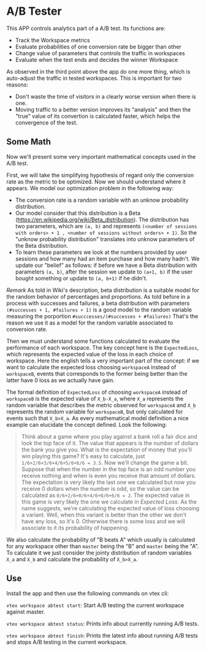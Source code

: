 # A/B Tester

This APP controls analytics part of a A/B test. Its functions are:

- Track the Workspace metrics
- Evaluate probabilities of one conversion rate be bigger than other
- Change value of parameters that controls the traffic in workspaces
- Evaluate when the test ends and decides the winner Workspace

As observed in the third point above the app do one more thing, which is auto-adjust the traffic in tested workspaces. This is important for two reasons:

- Don't waste the time of visitors in a clearly worse version when there is one.
- Moving traffic to a better version improves its "analysis" and then the "true" value of its convertion is calculated faster, which helps the convergence of the test.

## Some Math

Now we'll present some very important mathematical concepts used in the A/B test.

First, we will take the simplifying hypothesis of regard only the conversion rate as the metric to be optimized. Now we should understand where it appears. We model our optimization problem in the following way:

- The conversion rate is a random variable with an unknow probability distribution.
- Our model consider that this distribution is a Beta (https://en.wikipedia.org/wiki/Beta_distribution). The distribution has two parameters, which are `(a, b)` and represents `(<number of sessions with orders> + 1 , <number of sessions without orders> + 1)`. So the "unknow probability distribution" translates into unknow parameters of the Beta distribution.
- To learn these parameters we look at the numbers provided by user sessions and how many had an item purchase and how many hadn't. We update our "belief" as follows: if before we have a Beta distribution with parameters `(a, b)`, after the session we update to `(a+1, b)` if the user bought something or update to `(a, b+1)` if he didn't.

 *Remark* As told in Wiki's description, beta distribution is a suitable model for the random behavior of percentages and proportions. As told before in a process with successes and failures, a beta distribution with parameters `(#successes + 1, #failures + 1)` is a good model to the random variable measuring the porportion `#succcesses/(#successes + #failures)` That's the reason we use it as a model for the random variable associated to conversion rate.

Then we must understand some functions calculated to evaluate the performance of each workspace. The key concept here is the `ExpectedLoss`, which represents the expected value of the loss in each choice of workspace. Here the english tells a very important part of the concept: if we want to calculate the expected loss choosing `workspaceA` instead of `workspaceB`, events that corresponds to the former being better than the latter have 0 loss as we actually have gain.

The formal definition of `ExpectedLoss` of choosing `workspaceA` instead of `workspaceB` is the expected value of `X_b-X_a`, where `X_a` represents the random variable that describes the metric observed for `workspaceA` and `X_b` represents the random variable for `workspaceB`, but only calculated for events such that `X_b>X_a`. As every mathematical model definition a nice example can elucidate the concept defined. Look the following:

> Think about a game where you play against a bank roll a fair dice and look the top face of it. The value that appears is the number of dollars the bank you give you. What is the expectation of money that you'll win playing this game? It's easy to calculate, just `1/6+2/6+3/6+4/6+5/6+6/6 = 3.5`. Now we'll change the game a bit. Suppose that when the number in the top face is an odd number you receive nothing and when is even you receive that amount of dollars. The expectation is very likely the last one we calculated but now you receive 0 dollars when the number is odd, so the value can be calculated as `0/6+2/6+0/6+4/6+0/6+6/6 = 2`. The expected value in this game is very likely the one we calculate in *Expected Loss*. As the name suggests, we're calculating the expected value of loss choosing a variant. Well, when this variant is better than the other we don't have any loss, so it's  0. Otherwise there is some loss and we will associate to it its probability of happening.

We also calculate the probability of "B beats A" which usually is calculated for any workspace other than `master` being the "B" and `master` being the "A". To calculate it we just consider the jointy distribution of random variables `X_a` and `X_b` and calculate the probability of `X_b>X_a`.

## Use

Install the app and then use the following commands on vtex cli:

`vtex workspace abtest start`: Start A/B testing the current workspace against master.

`vtex workspace abtest status`: Prints info about currently running A/B tests.

`vtex workspace abtest finish`: Prints the latest info about running A/B tests and stops A/B testing in the current workspace.
